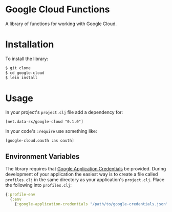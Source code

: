 # Google Cloud Functions

A library of functions for working with Google Cloud.

# Installation

To install the library:

```bash
$ git clone 
$ cd google-cloud
$ lein install
```

# Usage

In your project's `project.clj` file add a dependency for:

    [net.data-rx/google-cloud "0.1.0"]

In your code's `:require` use something like:

    [google-cloud.oauth :as oauth]

## Environment Variables

The library requires that [Google Application Credentials](https://github.com/GoogleCloudPlatform/google-cloud-java#authentication) be provided. During development of your application the easiest way is to create a file called `profiles.clj` in the same directory as your application's `project.clj`. Place the following into `profiles.clj`:

```clojure
{:profile-env
  {:env
    {:google-application-credentials "/path/to/google-credentials.json"}}}
```
